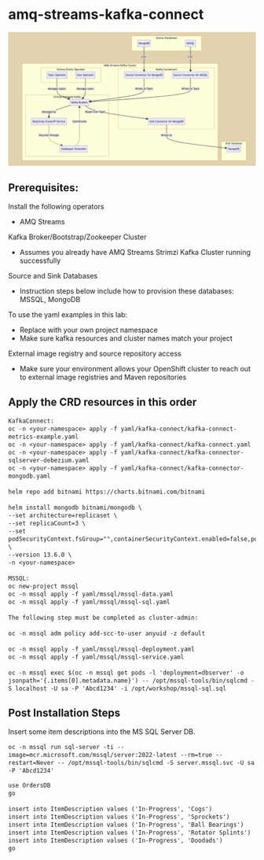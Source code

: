 # amq-streams-kafka-connect

![Architecture](./kafka-connect-overview.png)

## Prerequisites:

Install the following operators
* AMQ Streams

Kafka Broker/Bootstrap/Zookeeper Cluster
* Assumes you already have AMQ Streams Strimzi Kafka Cluster running successfully

Source and Sink Databases
* Instruction steps below include how to provision these databases: MSSQL, MongoDB

To use the yaml examples in this lab:
* Replace <your-project> with your own project namespace
* Make sure kafka resources and cluster names match your project

External image registry and source repository access
* Make sure your environment allows your OpenShift cluster to reach out to external image registries and Maven repositories


## Apply the CRD resources in this order
```
KafkaConnect:
oc -n <your-namespace> apply -f yaml/kafka-connect/kafka-connect-metrics-example.yaml
oc -n <your-namespace> apply -f yaml/kafka-connect/kafka-connect.yaml
oc -n <your-namespace> apply -f yaml/kafka-connect/kafka-connector-sqlserver-debezium.yaml 
oc -n <your-namespace> apply -f yaml/kafka-connect/kafka-connector-mongodb.yaml

helm repo add bitnami https://charts.bitnami.com/bitnami

helm install mongodb bitnami/mongodb \
--set architecture=replicaset \
--set replicaCount=3 \
--set podSecurityContext.fsGroup="",containerSecurityContext.enabled=false,podSecurityContext.enabled=false,auth.enabled=false \
--version 13.6.0 \
-n <your-namespace>

MSSQL:
oc new-project mssql
oc -n mssql apply -f yaml/mssql/mssql-data.yaml
oc -n mssql apply -f yaml/mssql/mssql-sql.yaml

The following step must be completed as cluster-admin:

oc -n mssql adm policy add-scc-to-user anyuid -z default

oc -n mssql apply -f yaml/mssql/mssql-deployment.yaml
oc -n mssql apply -f yaml/mssql/mssql-service.yaml

oc -n mssql exec $(oc -n mssql get pods -l 'deployment=dbserver' -o jsonpath='{.items[0].metadata.name}') -- /opt/mssql-tools/bin/sqlcmd -S localhost -U sa -P 'Abcd1234' -i /opt/workshop/mssql-sql.sql

```

## Post Installation Steps
Insert some item descriptions into the MS SQL Server DB.

```
oc -n mssql run sql-server -ti --image=mcr.microsoft.com/mssql/server:2022-latest --rm=true --restart=Never -- /opt/mssql-tools/bin/sqlcmd -S server.mssql.svc -U sa -P 'Abcd1234'
```

```
use OrdersDB
go

insert into ItemDescription values ('In-Progress', 'Cogs')
insert into ItemDescription values ('In-Progress', 'Sprockets')
insert into ItemDescription values ('In-Progress', 'Ball Bearings')
insert into ItemDescription values ('In-Progress', 'Rotator Splints')
insert into ItemDescription values ('In-Progress', 'Doodads')
go

```
